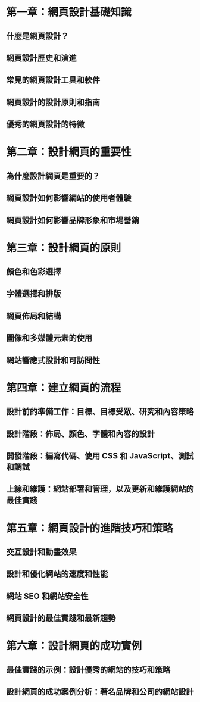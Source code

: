 # 第一章：網頁設計基礎知識

## 什麼是網頁設計？
## 網頁設計歷史和演進
## 常見的網頁設計工具和軟件
## 網頁設計的設計原則和指南
## 優秀的網頁設計的特徵

# 第二章：設計網頁的重要性

## 為什麼設計網頁是重要的？
## 網頁設計如何影響網站的使用者體驗
## 網頁設計如何影響品牌形象和市場營銷

# 第三章：設計網頁的原則

## 顏色和色彩選擇
## 字體選擇和排版
## 網頁佈局和結構
## 圖像和多媒體元素的使用
## 網站響應式設計和可訪問性

# 第四章：建立網頁的流程

## 設計前的準備工作：目標、目標受眾、研究和內容策略
## 設計階段：佈局、顏色、字體和內容的設計
## 開發階段：編寫代碼、使用 CSS 和 JavaScript、測試和調試
## 上線和維護：網站部署和管理，以及更新和維護網站的最佳實踐

# 第五章：網頁設計的進階技巧和策略

## 交互設計和動畫效果
## 設計和優化網站的速度和性能
## 網站 SEO 和網站安全性
## 網頁設計的最佳實踐和最新趨勢

# 第六章：設計網頁的成功實例

## 最佳實踐的示例：設計優秀的網站的技巧和策略
## 設計網頁的成功案例分析：著名品牌和公司的網站設計
